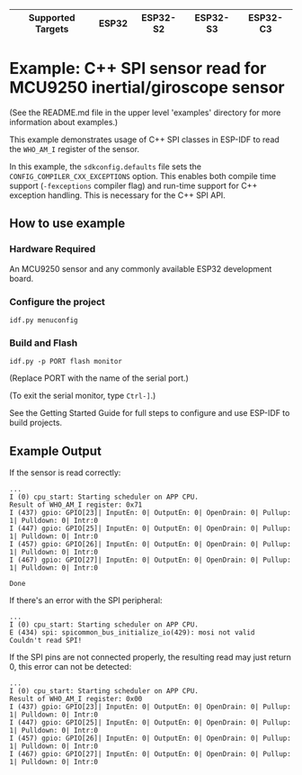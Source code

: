 | Supported Targets | ESP32 | ESP32-S2 | ESP32-S3 | ESP32-C3 |
| ----------------- | ----- | -------- | -------- | -------- |

# Example: C++ SPI sensor read for MCU9250 inertial/giroscope sensor

(See the README.md file in the upper level 'examples' directory for more information about examples.)

This example demonstrates usage of C++ SPI classes in ESP-IDF to read the `WHO_AM_I` register of the sensor.

In this example, the `sdkconfig.defaults` file sets the `CONFIG_COMPILER_CXX_EXCEPTIONS` option.
This enables both compile time support (`-fexceptions` compiler flag) and run-time support for C++ exception handling.
This is necessary for the C++ SPI API.

## How to use example

### Hardware Required

An MCU9250 sensor and any commonly available ESP32 development board.

### Configure the project

```
idf.py menuconfig
```

### Build and Flash

```
idf.py -p PORT flash monitor
```

(Replace PORT with the name of the serial port.)

(To exit the serial monitor, type ``Ctrl-]``.)

See the Getting Started Guide for full steps to configure and use ESP-IDF to build projects.

## Example Output

If the sensor is read correctly:

```
...
I (0) cpu_start: Starting scheduler on APP CPU.
Result of WHO_AM_I register: 0x71
I (437) gpio: GPIO[23]| InputEn: 0| OutputEn: 0| OpenDrain: 0| Pullup: 1| Pulldown: 0| Intr:0
I (447) gpio: GPIO[25]| InputEn: 0| OutputEn: 0| OpenDrain: 0| Pullup: 1| Pulldown: 0| Intr:0
I (457) gpio: GPIO[26]| InputEn: 0| OutputEn: 0| OpenDrain: 0| Pullup: 1| Pulldown: 0| Intr:0
I (467) gpio: GPIO[27]| InputEn: 0| OutputEn: 0| OpenDrain: 0| Pullup: 1| Pulldown: 0| Intr:0

Done
```

If there's an error with the SPI peripheral:
```
...
I (0) cpu_start: Starting scheduler on APP CPU.
E (434) spi: spicommon_bus_initialize_io(429): mosi not valid
Couldn't read SPI!
```

If the SPI pins are not connected properly, the resulting read may just return 0, this error can not be detected:
```
...
I (0) cpu_start: Starting scheduler on APP CPU.
Result of WHO_AM_I register: 0x00
I (437) gpio: GPIO[23]| InputEn: 0| OutputEn: 0| OpenDrain: 0| Pullup: 1| Pulldown: 0| Intr:0
I (447) gpio: GPIO[25]| InputEn: 0| OutputEn: 0| OpenDrain: 0| Pullup: 1| Pulldown: 0| Intr:0
I (457) gpio: GPIO[26]| InputEn: 0| OutputEn: 0| OpenDrain: 0| Pullup: 1| Pulldown: 0| Intr:0
I (467) gpio: GPIO[27]| InputEn: 0| OutputEn: 0| OpenDrain: 0| Pullup: 1| Pulldown: 0| Intr:0
```
